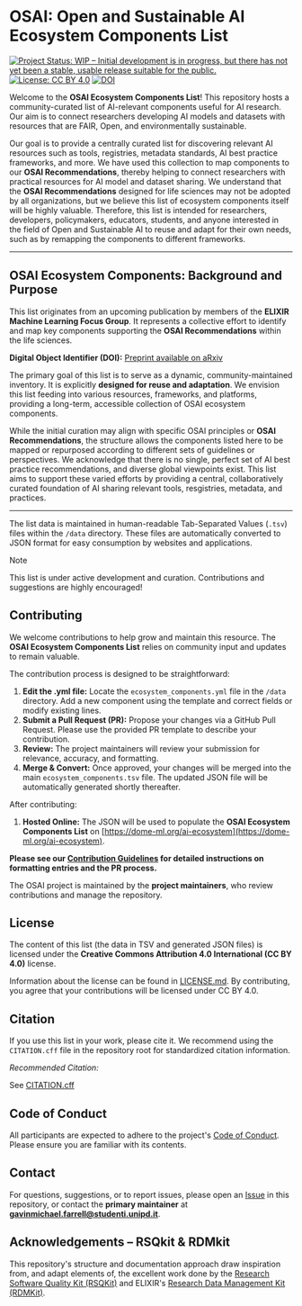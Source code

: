 # OSAI: Open and Sustainable AI Ecosystem Components List

[![Project Status: WIP – Initial development is in progress, but there has not yet been a stable, usable release suitable for the public.](https://www.repostatus.org/badges/latest/wip.svg)](https://www.repostatus.org/#wip)
[![License: CC BY 4.0](https://img.shields.io/badge/License-CC%20BY%204.0-lightgrey.svg)](https://creativecommons.org/licenses/by/4.0/)
[![DOI](https://zenodo.org/badge/DOI/10.5281/zenodo.15391274.svg)](https://doi.org/10.5281/zenodo.15391274)

Welcome to the **OSAI Ecosystem Components List**! This repository hosts a community-curated list of AI-relevant components useful for AI research. Our aim is to connect researchers developing AI models and datasets with resources that are FAIR, Open, and environmentally sustainable.

Our goal is to provide a centrally curated list for discovering relevant AI resources such as tools, registries, metadata standards, AI best practice frameworks, and more. We have used this collection to map components to our **OSAI Recommendations**, thereby helping to connect researchers with practical resources for AI model and dataset sharing. We understand that the **OSAI Recommendations** designed for life sciences may not be adopted by all organizations, but we believe this list of ecosystem components itself will be highly valuable. Therefore, this list is intended for researchers, developers, policymakers, educators, students, and anyone interested in the field of Open and Sustainable AI to reuse and adapt for their own needs, such as by remapping the components to different frameworks.

---

## OSAI Ecosystem Components: Background and Purpose

This list originates from an upcoming publication by members of the **ELIXIR Machine Learning Focus Group**. It represents a collective effort to identify and map key components supporting the **OSAI Recommendations** within the life sciences.

**Digital Object Identifier (DOI):** [Preprint available on aRxiv](https://doi.org/10.48550/arXiv.2505.16619)

The primary goal of this list is to serve as a dynamic, community-maintained inventory. It is explicitly **designed for reuse and adaptation**. We envision this list feeding into various resources, frameworks, and platforms, providing a long-term, accessible collection of OSAI ecosystem components.

While the initial curation may align with specific OSAI principles or **OSAI Recommendations**, the structure allows the components listed here to be mapped or repurposed according to different sets of guidelines or perspectives. We acknowledge that there is no single, perfect set of AI best practice recommendations, and diverse global viewpoints exist. This list aims to support these varied efforts by providing a central, collaboratively curated foundation of AI sharing relevant tools, resgistries, metadata, and practices.

---

The list data is maintained in human-readable Tab-Separated Values (`.tsv`) files within the `/data` directory. These files are automatically converted to JSON format for easy consumption by websites and applications.

> [!NOTE]
> This list is under active development and curation. Contributions and suggestions are highly encouraged!

## Contributing

We welcome contributions to help grow and maintain this resource. The **OSAI Ecosystem Components List** relies on community input and updates to remain valuable.

The contribution process is designed to be straightforward:

1.  **Edit the .yml file:** Locate the `ecosystem_components.yml` file in the `/data` directory. Add a new component using the template and correct fields or modify existing lines.
2.  **Submit a Pull Request (PR):** Propose your changes via a GitHub Pull Request. Please use the provided PR template to describe your contribution.
3.  **Review:** The project maintainers will review your submission for relevance, accuracy, and formatting.
4.  **Merge & Convert:** Once approved, your changes will be merged into the main `ecosystem_components.tsv` file. The updated JSON file will be automatically generated shortly thereafter.

After contributing:
1.  **Hosted Online:** The JSON will be used to populate the **OSAI Ecosystem Components List** on [https://dome-ml.org/ai-ecosystem](https://dome-ml.org/ai-ecosystem).

**Please see our [Contribution Guidelines](CONTRIBUTING.md) for detailed instructions on formatting entries and the PR process.**

The OSAI project is maintained by the **project maintainers**, who review contributions and manage the repository.

## License

The content of this list (the data in TSV and generated JSON files) is licensed under the **Creative Commons Attribution 4.0 International (CC BY 4.0)** license.

Information about the license can be found in [LICENSE.md](LICENSE.md). By contributing, you agree that your contributions will be licensed under CC BY 4.0.

## Citation

If you use this list in your work, please cite it. We recommend using the `CITATION.cff` file in the repository root for standardized citation information.

*Recommended Citation:*

See [CITATION.cff](CITATION.cff) 

## Code of Conduct

All participants are expected to adhere to the project's [Code of Conduct](CODE_OF_CONDUCT.md). Please ensure you are familiar with its contents.

## Contact

For questions, suggestions, or to report issues, please open an [Issue](https://github.com/gavinf97/OSAI_ecosystem]/issues) in this repository, or contact the **primary maintainer** at **gavinmichael.farrell@studenti.unipd.it**.

## Acknowledgements – RSQkit & RDMkit

This repository's structure and documentation approach draw inspiration from, and adapt elements of, the excellent work done by the [Research Software Quality Kit (RSQKit)](https://github.com/EVERSE-ResearchSoftware/RSQKit) and ELIXIR's [Research Data Management Kit (RDMKit)](https://rdmkit.elixir-europe.org/).
